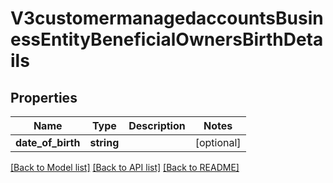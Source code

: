 # V3customermanagedaccountsBusinessEntityBeneficialOwnersBirthDetails

## Properties
Name | Type | Description | Notes
------------ | ------------- | ------------- | -------------
**date_of_birth** | **string** |  | [optional] 

[[Back to Model list]](../README.md#documentation-for-models) [[Back to API list]](../README.md#documentation-for-api-endpoints) [[Back to README]](../README.md)


